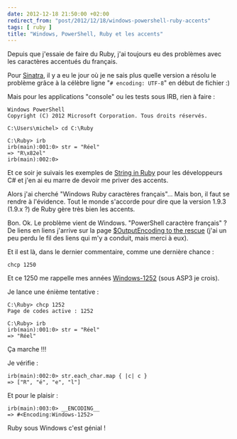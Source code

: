```yaml
---
date: 2012-12-18 21:50:00 +02:00
redirect_from: "post/2012/12/18/windows-powershell-ruby-accents"
tags: [ ruby ]
title: "Windows, PowerShell, Ruby et les accents"
---
```


Depuis que j'essaie de faire du Ruby, j'ai toujours eu des problèmes avec
les caractères accentués du français.

Pour [Sinatra](http://www.sinatrarb.com/), il y a
eu le jour où je ne sais plus quelle version a résolu le problème grâce à la
célèbre ligne "`# encoding: UTF-8`" en début de fichier :)

Mais pour les applications "console" ou les tests sous IRB, rien à
faire :

```
Windows PowerShell
Copyright (C) 2012 Microsoft Corporation. Tous droits réservés.

C:\Users\michel> cd C:\Ruby

C:\Ruby> irb
irb(main):001:0> str = "Réel"
=> "R\x82el"
irb(main):002:0>
```

Et ce soir je suivais les exemples de [String in Ruby](http://www.mehdi-khalili.com/string-in-ruby)
pour les développeurs C# et j'en ai eu marre de devoir me priver des
accents.

Alors j'ai cherché "Windows Ruby caractères français"... Mais bon, il faut
se rendre à l'évidence. Tout le monde s'accorde pour dire que la version 1.9.3
(1.9.x ?) de Ruby gère très bien les accents.

Bon. Ok. Le problème vient de Windows. "PowerShell caractère
français" ? De liens en liens j'arrive sur la page [$OutputEncoding to the rescue](http://blogs.msdn.com/b/powershell/archive/2006/12/11/outputencoding-to-the-rescue.aspx) (j'ai un peu perdu le fil des
liens qui m'y a conduit, mais merci à eux).

Et il est là, dans le dernier commentaire, comme une dernière
chance :

```
chcp 1250
```

Et ce 1250 me rappelle mes années [Windows-1252](http://fr.wikipedia.org/wiki/Windows-1252)
(sous ASP3 je crois).

Je lance une énième tentative :

```
C:\Ruby> chcp 1252
Page de codes active : 1252

C:\Ruby> irb
irb(main):001:0> str = "Réel"
=> "Réel"
```

Ça marche !!!

Je vérifie :

```
irb(main):002:0> str.each_char.map { |c| c }
=> ["R", "é", "e", "l"]
```

Et pour le plaisir :

```
irb(main):003:0> __ENCODING__
=> #<Encoding:Windows-1252>
```

Ruby sous Windows c'est génial !
